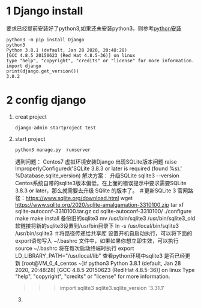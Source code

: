 # 1 Django install
要求已经提前安装好了python3,如果还未安装python3，则参考[python安装](https://github.com/yunfei00/document/blob/master/software_instructions/python.md)
```
python3 -m pip install Django
python3
Python 3.8.1 (default, Jan 28 2020, 20:48:28) 
[GCC 4.8.5 20150623 (Red Hat 4.8.5-36)] on linux
Type "help", "copyright", "credits" or "license" for more information.
import django
print(django.get_version())
3.0.2
```
# 2 config django
1. creat project
	```
	django-admin startproject test
	```
2. start project
    ```
    python3 manage.py  runserver
    ```
    遇到问题：
    Centos7 虚拟环境安装Django 出现SQLite版本问题
    raise ImproperlyConfigured('SQLite 3.8.3 or later is required (found %s).' %Database.sqlite_version)
    解决方案：
    升级SQLite
    sqlite3 --version
    Centos系统自带的sqlite3版本偏低，在上面的错误提示中要求需要SQLite 3.8.3 or later，那么就需要去升级 SQlite 的版本了。
    ＃更新SQLite 3
    官网路径：https://www.sqlite.org/download.html
    wget https://www.sqlite.org/2020/sqlite-amalgamation-3310100.zip
    tar xf sqlite-autoconf-3310100.tar.gz
    cd sqlite-autoconf-3310100/
    ./configure
    make
    make install
    备份旧的sqlite3
   mv /usr/bin/sqlite3  /usr/bin/sqlite3_old
   软链接将新的sqlite3设置到/usr/bin目录下
   ln -s /usr/local/bin/sqlite3   /usr/bin/sqlite3
   ＃将路径传递给共享库
   设置开机自启动执行，可以将下面的export语句写入 ~/.bashrc 文件中，如果如果你想立即生效，可以执行source ~/.bashrc 将在每次启动终端时执行
  export LD_LIBRARY_PATH="/usr/local/lib"
    查看python环境中sqlite3 是否已经更新
    [root@VM_0_4_centos ~]# python3
    Python 3.8.1 (default, Jan 28 2020, 20:48:28) 
    [GCC 4.8.5 20150623 (Red Hat 4.8.5-36)] on linux
    Type "help", "copyright", "credits" or "license" for more information.
    >>> import sqlite3
    >>> sqlite3.sqlite_version
    '3.31.1'
    3. 

<!--stackedit_data:
eyJoaXN0b3J5IjpbLTE5MjY2MjUyOTIsMTIxNjg4MzE1MV19
-->